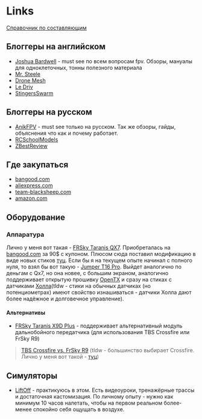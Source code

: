 # Links
[Справочник по составляющим](https://www.getfpv.com/learn/new-to-fpv-beginner/)
## Блоггеры на английском
- [Joshua Bardwell](https://www.youtube.com/channel/UCX3eufnI7A2I7IkKHZn8KSQ) - must see по всем вопросам fpv. Обзоры, мануалы для одноклеточных, тонны полезного материала
- [Mr. Steele](https://www.youtube.com/channel/UCQEqPV0AwJ6mQYLmSO0rcNA)
- [Drone Mesh](https://www.youtube.com/channel/UC3c9WhUvKv2eoqZNSqAGQXg)
- [Le Driv](https://www.youtube.com/channel/UCHxiKnzTyzE9Qez8ZGpQbPQ)
- [StingersSwarm](https://www.youtube.com/user/stingersswarm)
## Блоггеры на русском
- [AnikFPV](https://www.youtube.com/channel/UC29J5CXmsnqX7JPAzlU9yCQ) - must see только на русском. Так же обзоры, гайды, объяснения что как и почему работает.
- [RCSchoolModels](https://www.youtube.com/user/RCSchoolmodels/videos)
- [ZBestReview](https://www.youtube.com/channel/UClNIy0huKTliO9scb3s6YhQ)
## Где закупаться
- [bangood.com](https://www.banggood.com/)
- [aliexpress.com](https://aliexpress.ru/home.htm)
- [team-blacksheep.com](https://www.team-blacksheep.com/)
- [amazon.com](https://www.amazon.com/)
## Оборудование
### Аппаратура
Лично у меня вот такая - [FRSky Taranis QX7](https://www.frsky-rc.com/product/taranis-q-x7-2/). Приобреталась на [bangood.com](https://www.banggood.com/) за 90$ с купоном. Плюсом сюда поставил модификацию в виде новых стиков [туц](https://www.banggood.com/Frsky-Taranis-Q-X7-Radio-Transmitter-Part-2-PCS-Gimbal-M7-M7-High-Sensitivity-Hall-Sensor-Gimbal-p-1188845.html?rmmds=myorder&cur_warehouse=CN).
Если бы я на текущем опыте начинал с полного нуля, то взял бы вот такую - [Jumper T16 Pro](https://www.team-blacksheep.com/products/prod:jumper_t16_pro). Выйдет аналогично по деньгам с Qx7, но она новее, с большим экраном, аналогично поддерживает открытую прошивку [OpenTX](https://www.open-tx.org/) и сразу на стиках с датчиками [Холла](https://www.youtube.com/watch?v=W2zDzS09iq0)(tldw - стики на обычных датчиках (но потенциометрах) имеют свойство изнашиваться - датчики Холла дают более надёжное и долговечное управление).
#### Альтернативы
- [FRSky Taranis X9D Plus](https://www.banggood.com/FrSky-Taranis-X9D-Plus-2019-2_4G-24CH-ACCESS-ACCST-D16-Transmitter-Supports-Spectrum-Analyzer-Functionfor-for-RC-Drone-p-1537808.html?rmmds=search&ID=62791556157220&cur_warehouse=USA) - поддерживает альтернативный модуль дальнобойного передатчика (для использования TBS Crossfire или FrSky R9)
> [TBS Crossfire vs. FrSky R9](https://www.youtube.com/watch?v=oGYcmgNGBtM) (tldw - большинство выбирает Crossfire. Лично у меня вот такой - [туц](https://www.team-blacksheep.com/products/prod:crossfire_micro_tx))
## Симуляторы
- [LiftOff](https://store.steampowered.com/app/410340/Liftoff_FPV_Drone_Racing/) - практикуюсь в этом. Есть видеоуроки, тренажёрные трассы и достаточная кастомизация. По личному опыту - нужно как минимум 10 часов налетать, чтобы на первом реальном более-менее спокойно себя ощущать в воздухе.
